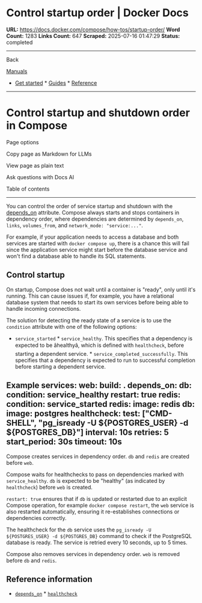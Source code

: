 # Control startup order | Docker Docs

**URL:** https://docs.docker.com/compose/how-tos/startup-order/
**Word Count:** 1283
**Links Count:** 647
**Scraped:** 2025-07-16 01:47:29
**Status:** completed

---

Back

[Manuals](https://docs.docker.com/manuals/)

  * [Get started](https://docs.docker.com/get-started/)   * [Guides](https://docs.docker.com/guides/)   * [Reference](https://docs.docker.com/reference/)

* * *

# Control startup and shutdown order in Compose

Page options

Copy page as Markdown for LLMs

View page as plain text

Ask questions with Docs AI

Table of contents

* * *

You can control the order of service startup and shutdown with the [depends\_on](https://docs.docker.com/reference/compose-file/services/#depends_on) attribute. Compose always starts and stops containers in dependency order, where dependencies are determined by `depends_on`, `links`, `volumes_from`, and `network_mode: "service:..."`.

For example, if your application needs to access a database and both services are started with `docker compose up`, there is a chance this will fail since the application service might start before the database service and won't find a database able to handle its SQL statements.

## Control startup

On startup, Compose does not wait until a container is "ready", only until it's running. This can cause issues if, for example, you have a relational database system that needs to start its own services before being able to handle incoming connections.

The solution for detecting the ready state of a service is to use the `condition` attribute with one of the following options:

  * `service_started`   * `service_healthy`. This specifies that a dependency is expected to be âhealthyâ, which is defined with `healthcheck`, before starting a dependent service.   * `service_completed_successfully`. This specifies that a dependency is expected to run to successful completion before starting a dependent service.

## Example               services:       web:         build: .         depends_on:           db:             condition: service_healthy             restart: true           redis:             condition: service_started       redis:         image: redis       db:         image: postgres         healthcheck:           test: ["CMD-SHELL", "pg_isready -U ${POSTGRES_USER} -d ${POSTGRES_DB}"]           interval: 10s           retries: 5           start_period: 30s           timeout: 10s

Compose creates services in dependency order. `db` and `redis` are created before `web`.

Compose waits for healthchecks to pass on dependencies marked with `service_healthy`. `db` is expected to be "healthy" \(as indicated by `healthcheck`\) before `web` is created.

`restart: true` ensures that if `db` is updated or restarted due to an explicit Compose operation, for example `docker compose restart`, the `web` service is also restarted automatically, ensuring it re-establishes connections or dependencies correctly.

The healthcheck for the `db` service uses the `pg_isready -U ${POSTGRES_USER} -d ${POSTGRES_DB}` command to check if the PostgreSQL database is ready. The service is retried every 10 seconds, up to 5 times.

Compose also removes services in dependency order. `web` is removed before `db` and `redis`.

## Reference information

  * [`depends_on`](https://docs.docker.com/reference/compose-file/services/#depends_on)   * [`healthcheck`](https://docs.docker.com/reference/compose-file/services/#healthcheck)